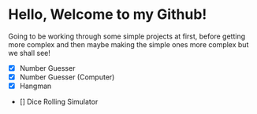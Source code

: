 # Hello, Welcome to my Github!

Going to be working through some simple projects at first, before getting more complex and then maybe making the simple ones more complex but we shall see!

- [x] Number Guesser 
- [x] Number Guesser (Computer)
- [x] Hangman
- [] Dice Rolling Simulator 
